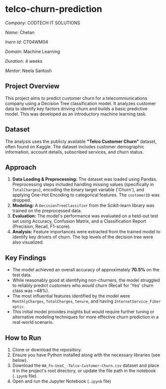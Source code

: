 # telco-churn-prediction

*Company*: CODTECH IT SOLUTIONS

*Name*: Chetan

*Inern Id*: CT04WM04

*Domain*: Machine Learning

*Duration*: 4 weeks

*Mentor*: Neela Santosh

## Project Overview

This project aims to predict customer churn for a telecommunications company using a Decision Tree classification model. It analyzes customer data to identify key factors driving churn and builds a basic predictive model. This was developed as an introductory machine learning task.

## Dataset

The analysis uses the publicly available **"Telco Customer Churn"** dataset, often found on Kaggle. The dataset includes customer demographic information, account details, subscribed services, and churn status.

## Approach

1.  **Data Loading & Preprocessing:** The dataset was loaded using Pandas. Preprocessing steps included handling missing values (specifically in `TotalCharges`), encoding the binary target variable ('Churn'), and applying One-Hot Encoding to categorical features. The `customerID` was dropped.
2.  **Modeling:** A `DecisionTreeClassifier` from the Scikit-learn library was trained on the preprocessed data.
3.  **Evaluation:** The model's performance was evaluated on a held-out test set using Accuracy, Confusion Matrix, and a Classification Report (Precision, Recall, F1-score).
4.  **Analysis:** Feature importances were extracted from the trained model to identify key drivers of churn. The top levels of the decision tree were also visualized.

## Key Findings

* The model achieved an overall accuracy of approximately **70.5%** on the test data.
* While reasonably good at identifying non-churners, the model struggled to reliably predict customers who *would* churn (Recall for 'Yes' churn class was ~48%).
* The most influential features identified by the model were `MonthlyCharges`, `TotalCharges`, `tenure`, and having `InternetService_Fiber optic`.
* This initial model provides insights but would require further tuning or alternative modeling techniques for more effective churn prediction in a real-world scenario.

## How to Run

1.  Clone or download the repository.
2.  Ensure you have Python installed along with the necessary libraries (see below).
3.  Download the `WA_Fn-UseC_-Telco-Customer-Churn.csv` dataset and place it in the project's root directory, or update the file path in the notebook (`.ipynb` file).
4.  Open and run the Jupyter Notebook (`.ipynb` file)
